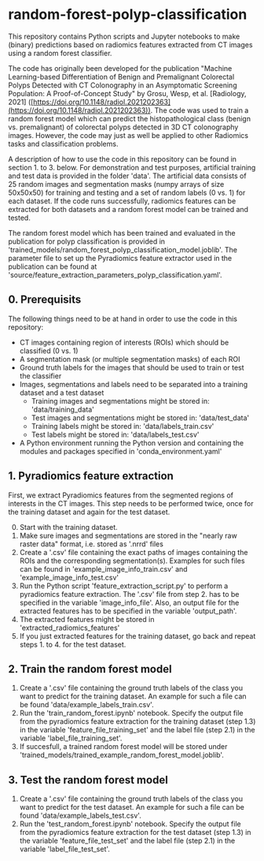 # random-forest-polyp-classification

This repository contains Python scripts and Jupyter notebooks to make (binary) predictions based on radiomics features extracted from CT images using a random forest classifier.

The code has originally been developed for the publication "Machine Learning-based Differentiation of Benign and Premalignant Colorectal Polyps Detected with CT Colonography in an Asymptomatic Screening Population: A Proof-of-Concept Study" by Grosu, Wesp, et al. [Radiology, 2021] ([https://doi.org/10.1148/radiol.2021202363](https://doi.org/10.1148/radiol.2021202363)). The code was used to train a random forest model which can predict the histopathological class (benign vs. premalignant) of colorectal polyps detected in 3D CT colonography images. However, the code may just as well be applied to other Radiomics tasks and classification problems.

A description of how to use the code in this repository can be found in section 1. to 3. below. For demonstration and test purposes, artificial training and test data is provided in the folder 'data'. The artificial data consists of 25 random images and segmentation masks (numpy arrays of size 50x50x50) for training and testing and a set of random labels (0 vs. 1) for each dataset. If the code runs successfully, radiomics features can be extracted for both datasets and a random forest model can be trained and tested.

The random forest model which has been trained and evaluated in the publication for polyp classification is provided in 'trained_models/random_forest_polyp_classification_model.joblib'. The parameter file to set up the Pyradiomics feature extractor used in the publication can be found at 'source/feature_extraction_parameters_polyp_classification.yaml'.

## 0. Prerequisits

The following things need to be at hand in order to use the code in this repository:

- CT images containing region of interests (ROIs) which should be classified (0 vs. 1)
- A segmentation mask (or multiple segmentation masks) of each ROI
- Ground truth labels for the images that should be used to train or test the classifier
- Images, segmentations and labels need to be separated into a training dataset and a test dataset
  - Training images and segmentations might be stored in: 'data/training_data'
  - Test images and segmentations might be stored in: 'data/test_data'
  - Training labels might be stored in: 'data/labels_train.csv'
  - Test labels might be stored in: 'data/labels_test.csv'
- A Python environment running the Python version and containing the modules and packages specified in 'conda_environment.yaml'

## 1. Pyradiomics feature extraction

First, we extract Pyradiomics features from the segmented regions of interests in the CT images. This step needs to be performed twice, once for the training dataset and again for the test dataset.

0. Start with the training dataset.
1. Make sure images and segmentations are stored in the "nearly raw raster data" format, i.e. stored as '.nrrd' files
2. Create a '.csv' file containing the exact paths of images containing the ROIs and the corresponding segmentation(s). Examples for such files can be found in 'example_image_info_train.csv' and 'example_image_info_test.csv'
3. Run the Python script 'feature_extraction_script.py' to perform a pyradiomics feature extraction. The '.csv' file from step 2. has to be specified in the variable 'image_info_file'. Also, an output file for the extracted features has to be specified in the variable 'output_path'.
4. The extracted features might be stored in 'extracted_radiomics_features'
5. If you just extracted features for the training dataset, go back and repeat steps 1. to 4. for the test dataset.

## 2. Train the random forest model

1. Create a '.csv' file containing the ground truth labels of the class you want to predict for the training dataset. An example for such a file can be found 'data/example_labels_train.csv'.
2. Run the 'train_random_forest.ipynb' notebook. Specify the output file from the pyradiomics feature extraction for the training dataset (step 1.3) in the variable 'feature_file_training_set' and the label file (step 2.1) in the variable 'label_file_training_set'.
3. If succesfull, a trained random forest model will be stored under 'trained_models/trained_example_random_forest_model.joblib'.

## 3. Test the random forest model

1. Create a '.csv' file containing the ground truth labels of the class you want to predict for the test dataset. An example for such a file can be found 'data/example_labels_test.csv'.
2. Run the 'test_random_forest.ipynb' notebook. Specify the output file from the pyradiomics feature extraction for the test dataset (step 1.3) in the variable 'feature_file_test_set' and the label file (step 2.1) in the variable 'label_file_test_set'.
